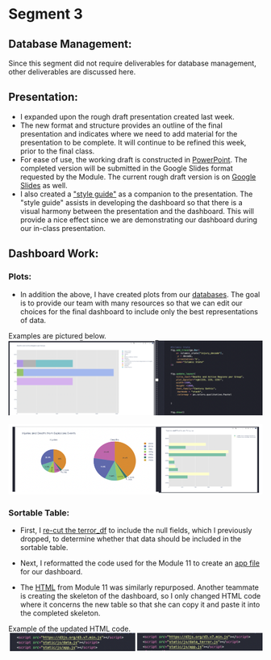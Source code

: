 
# Segment 3

## Database Management:

Since this segment did not require deliverables for database management, other deliverables are discussed here.

## Presentation:
* I expanded upon the rough draft presentation created last week.
* The new format and structure provides an outline of the final presentation and indicates where we need to add material for the presentation to be complete.  It will continue to be refined this week, prior to the final class.
* For ease of use, the working draft is constructed in [PowerPoint](https://github.com/namin1993/Capstone_Project/blob/sement_3_lauren/segment%203%20presentation%20drafts/final_presentation_v2.pptx).  The completed version will be submitted in the Google Slides format requested by the Module.  The current rough draft version is on [Google Slides](https://docs.google.com/presentation/d/1E_kpYPFL0a_KAIhd9gufZIozvmDTO1Q2R3JtpMvM-yI/edit?usp=sharing) as well.  
* I also created a ["style guide"](https://github.com/namin1993/Capstone_Project/blob/sement_3_lauren/segment%203%20presentation%20drafts/dashboard_style_guide.pptx) as a companion to the presentation.  The "style guide" assists in developing the dashboard so that there is a visual harmony between the presentation and the dashboard.  This will provide a nice effect since we are demonstrating our dashboard during our in-class presentation.

## Dashboard Work:
### Plots:
* In addition the above, I have created plots from our [databases](https://github.com/namin1993/Capstone_Project/blob/sement_3_lauren/segment_3_DB_charts/charts_terror.ipynb).  The goal is to provide our team with many resources so that we can edit our choices for the final dashboard to include only the best representations of data.  

Examples are pictured below.  
![bar and code](https://github.com/namin1993/Capstone_Project/blob/sement_3_lauren/lauren_resources_segment_3/bar%20and%20code.png)

![pie and bar](https://github.com/namin1993/Capstone_Project/blob/sement_3_lauren/lauren_resources_segment_3/pie%20and%20bar.png)

### Sortable Table:
* First, I [re-cut the terror_df](https://github.com/namin1993/Capstone_Project/blob/sement_3_lauren/segment_3_load_terror_table/terror_data_table_mod.ipynb) to include the null fields, which I previously dropped, to determine whether that data should be included in the sortable table.

* Next, I reformatted the code used for the Module 11 to create an [app file](https://github.com/namin1993/Capstone_Project/blob/sement_3_lauren/segment_3_load_terror_table/static/js/app.js) for our dashboard. 

* The [HTML](https://github.com/namin1993/Capstone_Project/blob/sement_3_lauren/segment_3_load_terror_table/index.html) from Module 11 was similarly repurposed.  Another teammate is creating the skeleton of the dashboard, so I only changed HTML code where it concerns the new table so that she can copy it and paste it into the completed skeleton.

Example of the updated HTML code.
![HTML](https://github.com/namin1993/Capstone_Project/blob/sement_3_lauren/lauren_resources_segment_3/script.png)
